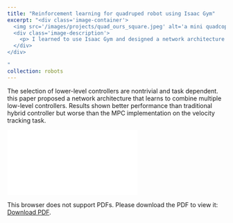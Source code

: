 ```yaml
---
title: "Reinforcement learning for quadruped robot using Isaac Gym"
excerpt: "<div class='image-container'>
  <img src='/images/projects/quad_ours_square.jpeg' alt='a mini quadcopter' class='resizable-image'>
  <div class='image-description'>
    <p> I learned to use Isaac Gym and designed a network architecture that allows a high level network to select and combine appropriate low-level controllers. My network is proven to be beneficial. This is a course project instructed by Prof. Michael Yip. </p>
  </div>
</div>

"
collection: robots
---
```


The selection of lower-level controllers are nontrivial
and task dependent. this paper proposed a network
architecture that learns to combine multiple low-level controllers.
Results shown better performance than traditional hybrid controller
but worse than the MPC implementation on the velocity
tracking task.

<object data="/files/ECE276C_FINAL_report.pdf" type="application/pdf" width="700px" height="700px">
    <embed src="/files/ECE276C_FINAL_report.pdf">
        <p>This browser does not support PDFs. Please download the PDF to view it: <a href="/files/ECE276C_FINAL_report.pdf">Download PDF</a>.</p>
    </embed>
</object>